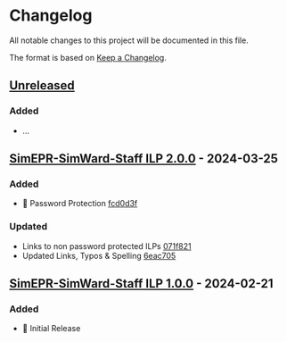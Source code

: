 # Changelog

All notable changes to this project will be documented in this file.

The format is based on [Keep a Changelog](https://keepachangelog.com/en/1.0.0/).

## [Unreleased](https://github.com/UWLSimulationCentre/SimEPR-SimWard-Student-Course/compare/...HEAD)

### Added
- ...

## [SimEPR-SimWard-Staff ILP 2.0.0](https://github.com/UWLSimulationCentre/SimEPR-SimWard-Student-Course/releases/tag/SimEPR-SimWard-Student-ILP-2.0.0) - 2024-03-25

### Added
- 🔐 Password Protection [fcd0d3f](https://github.com/UWLSimulationCentre/SimEPR-SimWard-Student-Course/commit/fcd0d3f6eaadecbdf4c8b1c35435660ec6767e96)

### Updated
- Links to non password protected ILPs [071f821](https://github.com/UWLSimulationCentre/SimEPR-SimWard-Student-Course/commit/071f821c487757a021e014ade517365ef591204f)
- Updated Links, Typos & Spelling [6eac705](https://github.com/UWLSimulationCentre/SimEPR-SimWard-Student-Course/commit/6eac705e3e709d228ac1525b67a77c6602036049)

## [SimEPR-SimWard-Staff ILP 1.0.0](https://github.com/UWLSimulationCentre/SimEPR-SimWard-Student-Course/releases/tag/SimEPR-SimWard-Student-ILP-1.0.0) - 2024-02-21

### Added
- 🌱 Initial Release 
